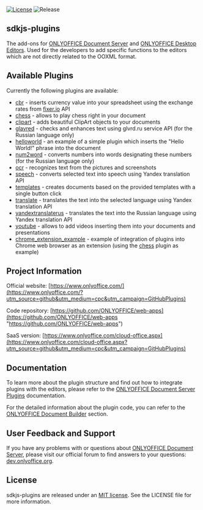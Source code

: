 [![License](https://img.shields.io/badge/License-MIT-green.svg?style=flat)](https://opensource.org/licenses/MIT)    ![Release](https://img.shields.io/badge/Release-v4.1.2-blue.svg?style=flat)

## sdkjs-plugins

The add-ons for [ONLYOFFICE Document Server][2] and [ONLYOFFICE Desktop Editors][3]. Used for the developers to add specific functions to the editors which are not directly related to the OOXML format.

## Available Plugins

Currently the following plugins are available:

* [cbr][4] - inserts currency value into your spreadsheet using the exchange rates from [fixer.io][17] API
* [chess][5] - allows to play chess right in your document
* [clipart][6] - adds beautiful ClipArt objects to your documents
* [glavred][7] - checks and enhances text using glvrd.ru service API (for the Russian language only)
* [helloworld][8] - an example of a simple plugin which inserts the "Hello World!" phrase into the document
* [num2word][9] - converts numbers into words designating these numbers (for the Russian language only)
* [ocr][10] - recognizes text from the pictures and screenshots
* [speech][11] - converts selected text into speech using Yandex translation API
* [templates][12] - creates documents based on the provided templates with a single button click
* [translate][13] - translates the text into the selected language using Yandex translation API
* [yandextranslaterus][14] - translates the text into the Russian language using Yandex translation API
* [youtube][15] - allows to add videos inserting them into your documents and presentations
* [chrome_extension_example][16] - example of integration of plugins into Chrome web browser as an extension (using the [chess][5] plugin as example)

## Project Information

Official website: [https://www.onlyoffice.com/](https://www.onlyoffice.com/?utm_source=github&utm_medium=cpc&utm_campaign=GitHubPlugins)

Code repository: [https://github.com/ONLYOFFICE/web-apps](https://github.com/ONLYOFFICE/web-apps "https://github.com/ONLYOFFICE/web-apps")

SaaS version: [https://www.onlyoffice.com/cloud-office.aspx](https://www.onlyoffice.com/cloud-office.aspx?utm_source=github&utm_medium=cpc&utm_campaign=GitHubPlugins)

## Documentation

To learn more about the plugin structure and find out how to integrate plugins with the editors, please refer to the [ONLYOFFICE Document Server Plugins](https://api.onlyoffice.com/plugin/basic "https://api.onlyoffice.com/plugin/basic") documentation.

For the detailed information about the plugin code, you can refer to the [ONLYOFFICE Document Builder](https://helpcenter.onlyoffice.com/developers/document-builder/index.aspx "https://helpcenter.onlyoffice.com/developers/document-builder/index.aspx") section.

## User Feedback and Support

If you have any problems with or questions about [ONLYOFFICE Document Server][2], please visit our official forum to find answers to your questions: [dev.onlyoffice.org][1].

  [1]: http://dev.onlyoffice.org
  [2]: https://github.com/ONLYOFFICE/DocumentServer
  [3]: https://github.com/ONLYOFFICE/DesktopEditors
  [4]: examples/cbr
  [5]: examples/chess
  [6]: clipart
  [7]: examples/glavred
  [8]: examples/helloworld
  [9]: examples/num2word
  [10]: ocr
  [11]: speech
  [12]: examples/templates
  [13]: translate
  [14]: examples/yandextranslaterus
  [15]: youtube
  [16]: examples/chrome_extension_example
  [17]: https://github.com/hakanensari/fixer-io
  
## License

sdkjs-plugins are released under an [MIT license](https://opensource.org/licenses/MIT). See the LICENSE file for more information.
